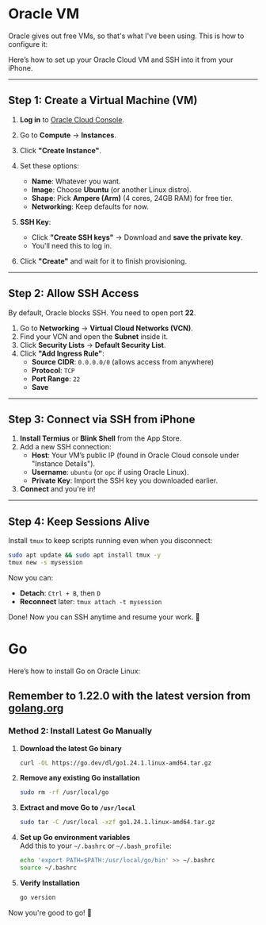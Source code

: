# Oracle VM

Oracle gives out free VMs, so that's what I've been using. This is how to configure it:

Here’s how to set up your Oracle Cloud VM and SSH into it from your iPhone.

---

## **Step 1: Create a Virtual Machine (VM)**
1. **Log in** to [Oracle Cloud Console](https://cloud.oracle.com).
2. Go to **Compute** → **Instances**.
3. Click **"Create Instance"**.
4. Set these options:
    - **Name**: Whatever you want.
    - **Image**: Choose **Ubuntu** (or another Linux distro).
    - **Shape**: Pick **Ampere (Arm)** (4 cores, 24GB RAM) for free tier.
    - **Networking**: Keep defaults for now.
5. **SSH Key**:
    - Click **"Create SSH keys"** → Download and **save the private key**.
    - You'll need this to log in.

6. Click **"Create"** and wait for it to finish provisioning.

---

## **Step 2: Allow SSH Access**
By default, Oracle blocks SSH. You need to open port **22**.

1. Go to **Networking** → **Virtual Cloud Networks (VCN)**.
2. Find your VCN and open the **Subnet** inside it.
3. Click **Security Lists** → **Default Security List**.
4. Click **"Add Ingress Rule"**:
    - **Source CIDR**: `0.0.0.0/0` (allows access from anywhere)
    - **Protocol**: `TCP`
    - **Port Range**: `22`
    - **Save**

---

## **Step 3: Connect via SSH from iPhone**
1. **Install Termius** or **Blink Shell** from the App Store.
2. Add a new SSH connection:
    - **Host**: Your VM’s public IP (found in Oracle Cloud console under "Instance Details").
    - **Username**: `ubuntu` (or `opc` if using Oracle Linux).
    - **Private Key**: Import the SSH key you downloaded earlier.
3. **Connect** and you're in!

---

## **Step 4: Keep Sessions Alive**
Install `tmux` to keep scripts running even when you disconnect:
```bash
sudo apt update && sudo apt install tmux -y
tmux new -s mysession
```
Now you can:
- **Detach**: `Ctrl + B`, then `D`
- **Reconnect** later: `tmux attach -t mysession`

Done! Now you can SSH anytime and resume your work. 🚀

# Go

Here’s how to install Go on Oracle Linux:

## Remember to 1.22.0 with the latest version from [golang.org](https://golang.org/dl/)

### **Method 2: Install Latest Go Manually**
1. **Download the latest Go binary**
   ```sh
   curl -OL https://go.dev/dl/go1.24.1.linux-amd64.tar.gz
   ```
2. **Remove any existing Go installation**
   ```sh
   sudo rm -rf /usr/local/go
   ```
3. **Extract and move Go to `/usr/local`**
   ```sh
   sudo tar -C /usr/local -xzf go1.24.1.linux-amd64.tar.gz
   ```
4. **Set up Go environment variables**  
   Add this to your `~/.bashrc` or `~/.bash_profile`:
   ```sh
   echo 'export PATH=$PATH:/usr/local/go/bin' >> ~/.bashrc
   source ~/.bashrc
   ```
5. **Verify Installation**
   ```sh
   go version
   ```

Now you're good to go! 🚀
